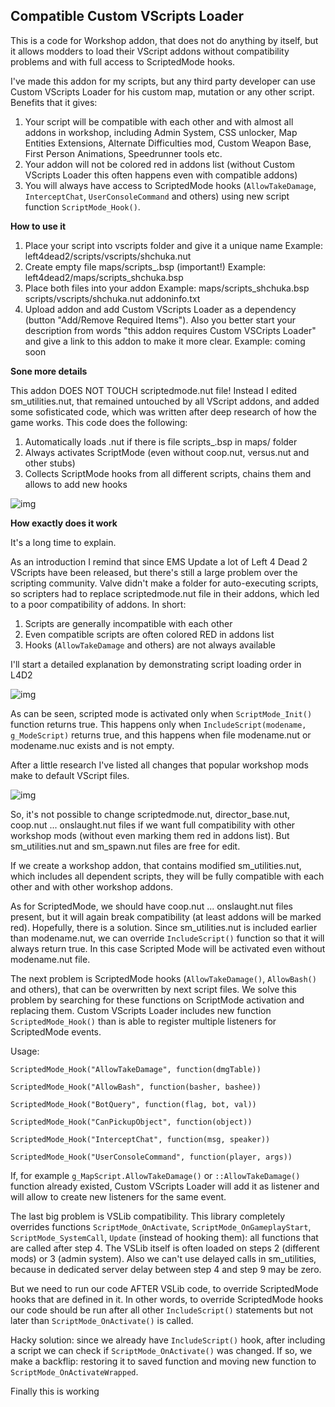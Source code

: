 **Compatible Custom VScripts Loader**
-------------------------------------

This is a code for Workshop addon, that does not do anything by itself, but it allows modders to load their VScript addons without compatibility problems and with full access to ScriptedMode hooks.

I've made this addon for my scripts, but any third party developer can use Custom VScripts Loader for his custom map, mutation or any other script. Benefits that it gives:
1. Your script will be compatible with each other and with almost all addons in workshop, including Admin System, CSS unlocker, Map Entities Extensions, Alternate Difficulties mod, Custom Weapon Base, First Person Animations, Speedrunner tools etc.
2. Your addon will not be colored red in addons list (without Custom VScripts Loader this often happens even with compatible addons)
3. You will always have access to ScriptedMode hooks (`AllowTakeDamage`, `InterceptChat`, `UserConsoleCommand` and others) using new script function `ScriptMode_Hook()`.

**How to use it**

1. Place your script into vscripts folder and give it a unique name
		Example: left4dead2/scripts/vscripts/shchuka.nut
2. Create empty file maps/scripts_<scriptname>.bsp (important!)
		Example: left4dead2/maps/scripts_shchuka.bsp
3. Place both files into your addon
		Example: maps/scripts_shchuka.bsp
             scripts/vscripts/shchuka.nut
             addoninfo.txt
4. Upload addon and add Custom VScripts Loader as a dependency (button "Add/Remove Required Items"). Also you better start your description from words "this addon requires Custom VSCripts Loader" and give a link to this addon to make it more clear.
		Example: coming soon

**Sone more details**

This addon DOES NOT TOUCH scriptedmode.nut file! Instead I edited sm_utilities.nut, that remained untouched by all VScript addons, and added some sofisticated code, which was written after deep research of how the game works. This code does the following:
1. Automatically loads <scriptname>.nut if there is file scripts_<scriptname>.bsp in maps/ folder
2. Always activates ScriptMode (even without coop.nut, versus.nut and other stubs)
3. Collects ScriptMode hooks from all different scripts, chains them and allows to add new hooks

![img](https://scheme)

**How exactly does it work**

It's a long time to explain.

As an introduction I remind that since EMS Update a lot of Left 4 Dead 2 VScripts have been released, but there's still a large problem over the scripting community. Valve didn't make a folder for auto-executing scripts, so scripters had to replace scriptedmode.nut file in their addons, which led to a poor compatibility of addons. In short:

1. Scripts are generally incompatible with each other
2. Even compatible scripts are often colored RED in addons list
3. Hooks (`AllowTakeDamage` and others) are not always available

I'll start a detailed explanation by demonstrating script loading order in L4D2

![img](https://pp.userapi.com/c855432/v855432672/a4df3/1j0WosClEa8.jpg)

As can be seen, scripted mode is activated only when `ScriptMode_Init()` function returns true. This happens only when `IncludeScript(modename, g_ModeScript)` returns true, and this happens when file modename.nut or modename.nuc exists and is not empty.

After a little research I've listed all changes that popular workshop mods make to default VScript files.

![img](https://pp.userapi.com/c855416/v855416346/a6f67/hYocYWPuOI4.jpg)

So, it's not possible to change scriptedmode.nut, director_base.nut, coop.nut ... onslaught.nut files if we want full compatibility with other workshop mods (without even marking them red in addons list). But sm_utilities.nut and sm_spawn.nut files are free for edit.

If we create a workshop addon, that contains modified sm_utilities.nut, which includes all dependent scripts, they will be fully compatible with each other and with other workshop addons.

As for ScriptedMode, we should have coop.nut ... onslaught.nut files present, but it will again break compatibility (at least addons will be marked red). Hopefully, there is a solution. Since sm_utilities.nut is included earlier than modename.nut, we can override `IncludeScript()` function so that it will always return true. In this case Scripted Mode will be activated even without modename.nut file.

The next problem is ScriptedMode hooks (`AllowTakeDamage()`, `AllowBash()` and others), that can be overwritten by next script files. We solve this problem by searching for these functions on ScriptMode activation and replacing them. Custom VScripts Loader includes new function `ScriptedMode_Hook()` than is able to register multiple listeners for ScriptedMode events.

Usage:

`ScriptedMode_Hook("AllowTakeDamage", function(dmgTable))`

`ScriptedMode_Hook("AllowBash", function(basher, bashee))`

`ScriptedMode_Hook("BotQuery", function(flag, bot, val))`

`ScriptedMode_Hook("CanPickupObject", function(object))`

`ScriptedMode_Hook("InterceptChat", function(msg, speaker))`

`ScriptedMode_Hook("UserConsoleCommand", function(player, args))`

If, for example `g_MapScript.AllowTakeDamage()` or `::AllowTakeDamage()` function already existed, Custom VScripts Loader will add it as listener and will allow to create new listeners for the same event.

The last big problem is VSLib compatibility. This library completely overrides functions `ScriptMode_OnActivate`, `ScriptMode_OnGameplayStart`, `ScriptMode_SystemCall`, `Update` (instead of hooking them): all functions that are called after step 4. The VSLib itself is often loaded on steps 2 (different mods) or 3 (admin system). Also we can't use delayed calls in sm_utilities, because in dedicated server delay between step 4 and step 9 may be zero.

But we need to run our code AFTER VSLib code, to override ScriptedMode hooks that are defined in it. In other words, to override ScriptedMode hooks our code should be run after all other `IncludeScript()` statements but not later than `ScriptMode_OnActivate()` is called.

Hacky solution: since we already have `IncludeScript()` hook, after including a script we can check if `ScriptMode_OnActivate()` was changed. If so, we make a backflip: restoring it to saved function and moving new function to `ScriptMode_OnActivateWrapped`.

Finally this is working
